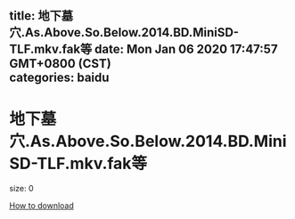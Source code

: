 
title: 地下墓穴.As.Above.So.Below.2014.BD.MiniSD-TLF.mkv.fak等
date: Mon Jan 06 2020 17:47:57 GMT+0800 (CST)    
categories: baidu
---

# 地下墓穴.As.Above.So.Below.2014.BD.MiniSD-TLF.mkv.fak等
size: 0
 
 

[How to download](https://bpcam.bemobtrk.com/go/2ceec3aa-1ca2-46d6-b9ff-aaa5c184517c?jno=1882)